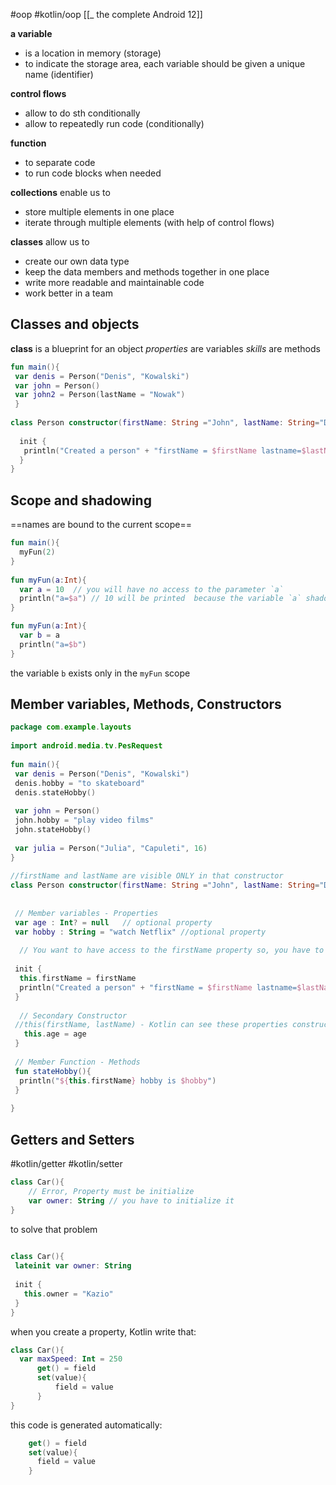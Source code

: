 #oop  #kotlin/oop 
[[_ the complete Android 12]]

**a variable** 
- is a location in memory (storage)
- to indicate the storage area, each variable should be given a unique name (identifier)

**control flows**
- allow to do sth conditionally
- allow to repeatedly run code (conditionally)

**function**
- to separate code
- to run code blocks when needed

**collections**
enable us to
- store multiple elements in one place
- iterate through multiple elements (with help of control flows)

**classes**
allow us to
- create our own data type
- keep the data members and methods together in one place
- write more readable and  maintainable code
- work better in a team

## Classes and objects
**class** is a blueprint for an object
*properties* are variables
*skills* are methods

```kotlin
fun main(){  
 var denis = Person("Denis", "Kowalski")  
 var john = Person()  
 var john2 = Person(lastName = "Nowak")  
 }  
  
class Person constructor(firstName: String ="John", lastName: String="Doe"){  
  
  init {  
   println("Created a person" + "firstName = $firstName lastname=$lastName")  
  }  
}
```


## Scope and shadowing














==names are bound to the current scope==

```kotlin
fun main(){  
  myFun(2)  
}  
  
fun myFun(a:Int){  
  var a = 10  // you will have no access to the parameter `a`
  println("a=$a") // 10 will be printed  because the variable `a` shadows the parameter `a`
}
```

```kotlin
fun myFun(a:Int){  
  var b = a  
  println("a=$b")    
}
```
the variable `b` exists only in the `myFun` scope


## Member variables, Methods, Constructors
```kotlin
package com.example.layouts  
  
import android.media.tv.PesRequest  
  
fun main(){  
 var denis = Person("Denis", "Kowalski")  
 denis.hobby = "to skateboard"  
 denis.stateHobby()  
  
 var john = Person()  
 john.hobby = "play video films"  
 john.stateHobby()  
  
 var julia = Person("Julia", "Capuleti", 16)  
}  
  
//firstName and lastName are visible ONLY in that constructor  
class Person constructor(firstName: String ="John", lastName: String="Doe"){  
  
  
 // Member variables - Properties  
 var age : Int? = null   // optional property  
 var hobby : String = "watch Netflix" //optional property  
  
  // You want to have access to the firstName property so, you have to add: var firstName: String? = null  
  
 init {  
  this.firstName = firstName  
  println("Created a person" + "firstName = $firstName lastname=$lastName")  
 }  
  
  // Secondary Constructor  
 //this(firstName, lastName) - Kotlin can see these properties constructor(firstName: String, lastName: String, age:Int):this(firstName, lastName){  
   this.age = age  
 }  
  
 // Member Function - Methods  
 fun stateHobby(){  
  println("${this.firstName} hobby is $hobby")  
 }  
  
}
```


## Getters and Setters
#kotlin/getter #kotlin/setter 
```kotlin
class Car(){
	// Error, Property must be initialize
	var owner: String // you have to initialize it
}
```

to solve that problem
```kotlin
  
class Car(){  
 lateinit var owner: String  
   
 init {  
   this.owner = "Kazio"  
 }  
}
```

when you create a property, Kotlin write that:
```kotlin
class Car(){
  var maxSpeed: Int = 250
	  get() = field
	  set(value){
		  field = value
	  }
}
```

this code is generated automatically:
```kotlin
	get() = field
	set(value){
	  field = value
	}
```














